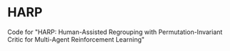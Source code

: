 # HARP
Code for "HARP: Human-Assisted Regrouping with Permutation-Invariant Critic for Multi-Agent Reinforcement Learning"
